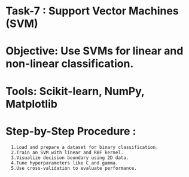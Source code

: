 # Task-7 : Support Vector Machines (SVM)

# Objective: Use SVMs for linear and non-linear classification.
# Tools:  Scikit-learn, NumPy, Matplotlib

# Step-by-Step Procedure :
      1.Load and prepare a dataset for binary classification.
      2.Train an SVM with linear and RBF kernel.
      3.Visualize decision boundary using 2D data.
      4.Tune hyperparameters like C and gamma.
      5.Use cross-validation to evaluate performance.
